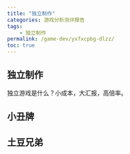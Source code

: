 ```yaml
---
title: "独立制作"
categories: 游戏分析测评报告
tags:
    - 独立制作
permalink: /game-dev/yxfxcpbg-dlzz/
toc: true
---
```


## 独立制作

独立游戏是什么？小成本，大汇报，高倍率。



## 小丑牌



## 土豆兄弟





